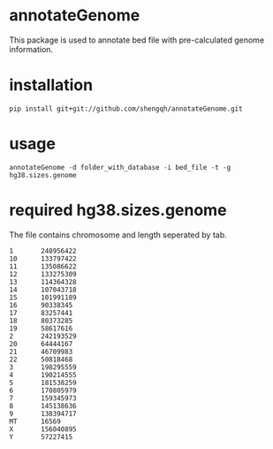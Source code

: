 # annotateGenome

This package is used to annotate bed file with pre-calculated genome information.

# installation

```
pip install git+git://github.com/shengqh/annotateGenome.git
```

# usage

```
annotateGenome -d folder_with_database -i bed_file -t -g hg38.sizes.genome
```

# required hg38.sizes.genome

The file contains chromosome and length seperated by tab.

```
1       248956422
10      133797422
11      135086622
12      133275309
13      114364328
14      107043718
15      101991189
16      90338345
17      83257441
18      80373285
19      58617616
2       242193529
20      64444167
21      46709983
22      50818468
3       198295559
4       190214555
5       181538259
6       170805979
7       159345973
8       145138636
9       138394717
MT      16569
X       156040895
Y       57227415
```
